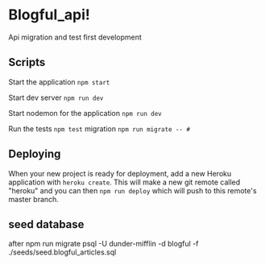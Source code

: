 # Blogful_api!

Api migration and test first development
<!-- This is a boilerplate project used for starting new projects! -->

<!-- ## Set up 

Complete the folowing steps to start a new project (NEW-PROJECT-NAME): -->

<!-- 1. Clone this repository to your local machine `git clone BOILERPLATE-URL NEW-PROJECTS-NAME`
2. `cd` into the cloned repository
3. Make a fresh start of the git history for this project with `rm -rf .git && git init`
4. Install the node dependencies `npm install`
5. Move the example Environment file to `.env` that will be ignored by git and read by the express server `mv example.env .env`
6. Edit the contents of the `package.json` to use NEW-PROJECT-NAME instead of `"name": "express-boilerplate" , ` -->

## Scripts 
Start the application `npm start`

Start dev server `npm run dev`

Start nodemon for the application `npm run dev`

Run the tests `npm test`
migration `npm run migrate -- #`


## Deploying 

When your new project is ready for deployment, add a new Heroku application with `heroku create`. This will make a new git remote called "heroku" and you can then `npm run deploy` which will push to this remote's master branch. 

## seed database 
after npm run migrate
psql -U dunder-mifflin -d blogful -f ./seeds/seed.blogful_articles.sql